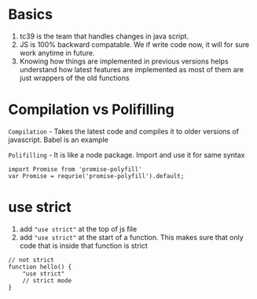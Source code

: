 # Basics

1. tc39 is the team that handles changes in java script.
2. JS is 100% backward compatable. We if write code now, it will for sure work anytime in future.
3. Knowing how things are implemented in previous versions helps understand how latest features are implemented as most of them are just wrappers of the old functions

# Compilation vs Polifilling

`Compilation` - Takes the latest code and compiles it to older versions of javascript. Babel is an example

`Polifilling` - It is like a node package. Import and use it for same syntax

```
import Promise from 'promise-polyfill'
var Promise = requrie('promise-polyfill').default;
```

# use strict

1. add `"use strict"` at the top of js file
2. add `"use strict"` at the start of a function. This makes sure that only code that is inside that function is strict
```
// not strict
function hello() {
    "use strict"
    // strict mode
}
```

